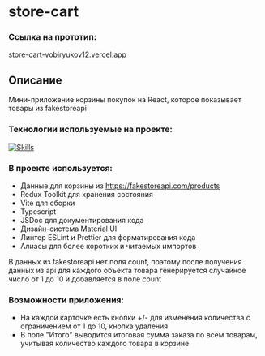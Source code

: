 # store-cart

### Ссылка на прототип:

[store-cart-vobiryukov12.vercel.app](https://store-cart-vobiryukov12.vercel.app/)

## Описание
Мини-приложение корзины покупок на React, которое показывает товары из fakestoreapi

### Технологии используемые на проекте:
[![Skills](https://skillicons.dev/icons?i=react,ts,redux,materialui,vite)](https://skillicons.dev)

### В проекте используется:
- Данные для корзины из https://fakestoreapi.com/products
- Redux Toolkit для хранения состояния
- Vite для сборки
- Typescript
- JSDoc для документирования кода
- Дизайн-система Material UI
- Линтер ESLint и Prettier для форматирования кода
- Алиасы для более коротких и читаемых импортов

В данных из fakestoreapi нет поля count, поэтому после получения данных из api для каждого объекта товара генерируется случайное число от 1 до 10 и добавляется в поле count

### Возможности приложения:

- На каждой карточке есть кнопки +/- для изменения количества с ограничением от 1 до 10, кнопка удаления
- В поле "Итого" выводится итоговая сумма заказа по всем товарам, учитывая количество каждого товара в корзине


